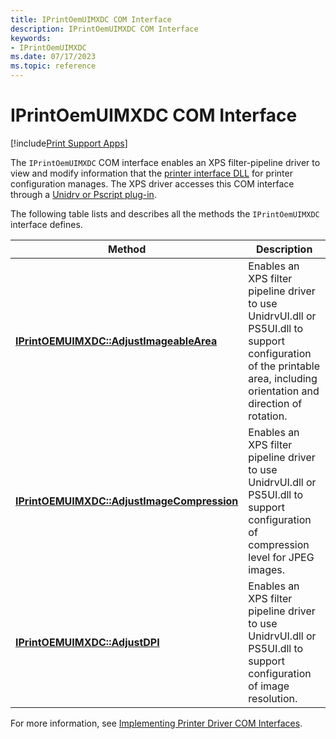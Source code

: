 ```yaml
---
title: IPrintOemUIMXDC COM Interface
description: IPrintOemUIMXDC COM Interface
keywords:
- IPrintOemUIMXDC
ms.date: 07/17/2023
ms.topic: reference
---
```


# IPrintOemUIMXDC COM Interface

[!include[Print Support Apps](../includes/print-support-apps.md)]

The `IPrintOemUIMXDC` COM interface enables an XPS filter-pipeline driver to view and modify information that the [printer interface DLL](printer-interface-dll.md) for printer configuration manages. The XPS driver accesses this COM interface through a [Unidrv or Pscript plug-in](xpsdrv-driver-options.md).

The following table lists and describes all the methods the `IPrintOemUIMXDC` interface defines.

| Method | Description |
|--|--|
| [**IPrintOEMUIMXDC::AdjustImageableArea**](/windows-hardware/drivers/ddi/prcomoem/nf-prcomoem-iprintoemuimxdc-adjustimageablearea) | Enables an XPS filter pipeline driver to use UnidrvUI.dll or PS5UI.dll to support configuration of the printable area, including orientation and direction of rotation. |
| [**IPrintOEMUIMXDC::AdjustImageCompression**](/windows-hardware/drivers/ddi/prcomoem/nf-prcomoem-iprintoemuimxdc-adjustimagecompression) | Enables an XPS filter pipeline driver to use UnidrvUI.dll or PS5UI.dll to support configuration of compression level for JPEG images. |
| [**IPrintOEMUIMXDC::AdjustDPI**](/windows-hardware/drivers/ddi/prcomoem/nf-prcomoem-iprintoemuimxdc-adjustdpi) | Enables an XPS filter pipeline driver to use UnidrvUI.dll or PS5UI.dll to support configuration of image resolution. |

For more information, see [Implementing Printer Driver COM Interfaces](implementing-printer-driver-com-interfaces.md).
